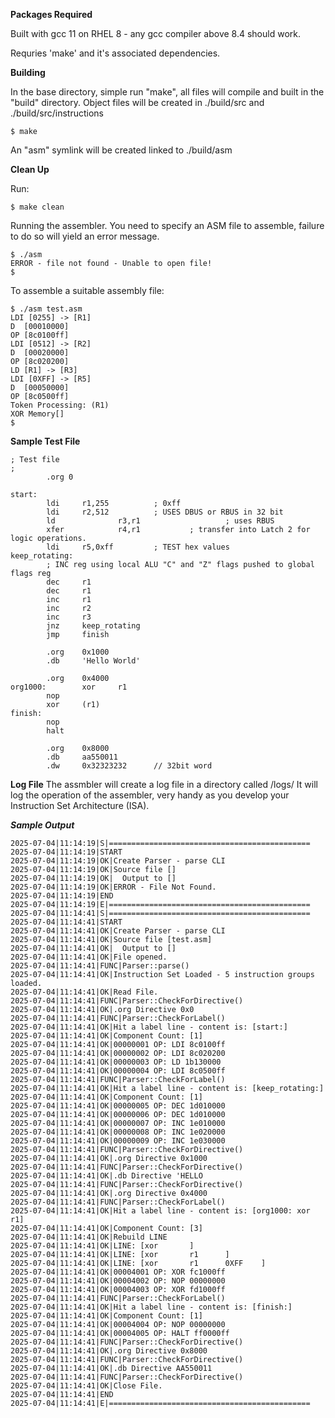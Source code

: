 **Packages Required**

Built with gcc 11 on RHEL 8 - any gcc compiler above 8.4 should work.

Requries 'make' and it's associated dependencies.


**Building**

In the base directory, simple run "make", all files will compile and built in the "build" directory. Object files will be created in ./build/src and ./build/src/instructions

    $ make

An "asm" symlink will be created linked to ./build/asm

**Clean Up**

Run:

    $ make clean


Running the assembler. You need to specify an ASM file to assemble, failure to do so will yield an error message.
```
$ ./asm
ERROR - file not found - Unable to open file!
$
```

To assemble a suitable assembly file:
```
$ ./asm test.asm
LDI [0255] -> [R1]
D  [00010000]
OP [8c0100ff]
LDI [0512] -> [R2]
D  [00020000]
OP [8c020200]
LD [R1] -> [R3]
LDI [0XFF] -> [R5]
D  [00050000]
OP [8c0500ff]
Token Processing: (R1)
XOR Memory[]
$
```

**Sample Test File**

```;
; Test file
;
        .org 0

start:
        ldi     r1,255          ; 0xff
        ldi     r2,512          ; USES DBUS or RBUS in 32 bit
        ld              r3,r1                   ; uses RBUS
        xfer            r4,r1           ; transfer into Latch 2 for logic operations.
        ldi     r5,0xff         ; TEST hex values
keep_rotating:
        ; INC reg using local ALU "C" and "Z" flags pushed to global flags reg
        dec     r1
        dec     r1
        inc     r1
        inc     r2
        inc     r3
        jnz     keep_rotating
        jmp     finish

        .org    0x1000
        .db     'Hello World'

        .org    0x4000
org1000:        xor     r1
        nop
        xor     (r1)
finish:
        nop
        halt

        .org    0x8000
        .db     aa550011
        .dw     0x32323232      // 32bit word
```

**Log File**
The assmbler will create a log file in a directory called /logs/
It will log the operation of the assembler, very handy as you develop your Instruction Set Architecture (ISA).

***Sample Output***

```cat /logs/assembler-debug-2025-07-04.log
2025-07-04|11:14:19|S|=============================================
2025-07-04|11:14:19|START
2025-07-04|11:14:19|OK|Create Parser - parse CLI
2025-07-04|11:14:19|OK|Source file []
2025-07-04|11:14:19|OK|  Output to []
2025-07-04|11:14:19|OK|ERROR - File Not Found.
2025-07-04|11:14:19|END
2025-07-04|11:14:19|E|=============================================
2025-07-04|11:14:41|S|=============================================
2025-07-04|11:14:41|START
2025-07-04|11:14:41|OK|Create Parser - parse CLI
2025-07-04|11:14:41|OK|Source file [test.asm]
2025-07-04|11:14:41|OK|  Output to []
2025-07-04|11:14:41|OK|File opened.
2025-07-04|11:14:41|FUNC|Parser::parse()
2025-07-04|11:14:41|OK|Instruction Set Loaded - 5 instruction groups loaded.
2025-07-04|11:14:41|OK|Read File.
2025-07-04|11:14:41|FUNC|Parser::CheckForDirective()
2025-07-04|11:14:41|OK|.org Directive 0x0
2025-07-04|11:14:41|FUNC|Parser::CheckForLabel()
2025-07-04|11:14:41|OK|Hit a label line - content is: [start:]
2025-07-04|11:14:41|OK|Component Count: [1]
2025-07-04|11:14:41|OK|00000001 OP: LDI 8c0100ff
2025-07-04|11:14:41|OK|00000002 OP: LDI 8c020200
2025-07-04|11:14:41|OK|00000003 OP: LD 1b130000
2025-07-04|11:14:41|OK|00000004 OP: LDI 8c0500ff
2025-07-04|11:14:41|FUNC|Parser::CheckForLabel()
2025-07-04|11:14:41|OK|Hit a label line - content is: [keep_rotating:]
2025-07-04|11:14:41|OK|Component Count: [1]
2025-07-04|11:14:41|OK|00000005 OP: DEC 1d010000
2025-07-04|11:14:41|OK|00000006 OP: DEC 1d010000
2025-07-04|11:14:41|OK|00000007 OP: INC 1e010000
2025-07-04|11:14:41|OK|00000008 OP: INC 1e020000
2025-07-04|11:14:41|OK|00000009 OP: INC 1e030000
2025-07-04|11:14:41|FUNC|Parser::CheckForDirective()
2025-07-04|11:14:41|OK|.org Directive 0x1000
2025-07-04|11:14:41|FUNC|Parser::CheckForDirective()
2025-07-04|11:14:41|OK|.db Directive 'HELLO
2025-07-04|11:14:41|FUNC|Parser::CheckForDirective()
2025-07-04|11:14:41|OK|.org Directive 0x4000
2025-07-04|11:14:41|FUNC|Parser::CheckForLabel()
2025-07-04|11:14:41|OK|Hit a label line - content is: [org1000: xor     r1]
2025-07-04|11:14:41|OK|Component Count: [3]
2025-07-04|11:14:41|OK|Rebuild LINE
2025-07-04|11:14:41|OK|LINE: [xor       ]
2025-07-04|11:14:41|OK|LINE: [xor       r1      ]
2025-07-04|11:14:41|OK|LINE: [xor       r1      0XFF    ]
2025-07-04|11:14:41|OK|00004001 OP: XOR fc1000ff
2025-07-04|11:14:41|OK|00004002 OP: NOP 00000000
2025-07-04|11:14:41|OK|00004003 OP: XOR fd1000ff
2025-07-04|11:14:41|FUNC|Parser::CheckForLabel()
2025-07-04|11:14:41|OK|Hit a label line - content is: [finish:]
2025-07-04|11:14:41|OK|Component Count: [1]
2025-07-04|11:14:41|OK|00004004 OP: NOP 00000000
2025-07-04|11:14:41|OK|00004005 OP: HALT ff0000ff
2025-07-04|11:14:41|FUNC|Parser::CheckForDirective()
2025-07-04|11:14:41|OK|.org Directive 0x8000
2025-07-04|11:14:41|FUNC|Parser::CheckForDirective()
2025-07-04|11:14:41|OK|.db Directive AA550011
2025-07-04|11:14:41|FUNC|Parser::CheckForDirective()
2025-07-04|11:14:41|OK|Close File.
2025-07-04|11:14:41|END
2025-07-04|11:14:41|E|=============================================
```

